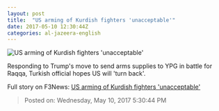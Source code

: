 ```yaml
---
layout: post
title:  "US arming of Kurdish fighters 'unacceptable'"
date: 2017-05-10 12:30:44Z
categories: al-jazeera-english
---
```


![US arming of Kurdish fighters 'unacceptable'](http://www.aljazeera.com/mritems/Images/2017/5/10/7a0b89f232264c9097bea4cdb47d5288_18.jpg)

Responding to Trump's move to send arms supplies to YPG in battle for Raqqa, Turkish official hopes US will 'turn back'.


Full story on F3News: [US arming of Kurdish fighters 'unacceptable'](http://www.f3nws.com/n/eDzFPH)

> Posted on: Wednesday, May 10, 2017 5:30:44 PM
